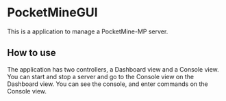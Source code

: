 # PocketMineGUI
This is a application to manage a PocketMine-MP server.


## How to use
The application has two controllers, a Dashboard view and a Console view.
You can start and stop a server and go to the Console view on the Dashboard view.
You can see the console, and enter commands on the Console view.
